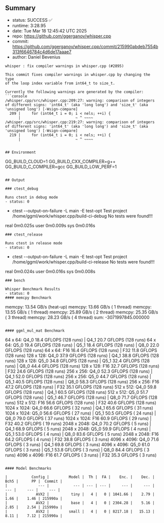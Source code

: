 ## Summary

- status:  SUCCESS ✅
- runtime: 3:28.95
- date:    Tue Mar 18 12:45:42 UTC 2025
- repo:    https://github.com/ggerganov/whisper.cpp
- commit:  https://github.com/ggerganov/whisper.cpp/commit/215990abdeb7554b313f6646784c4d6de17aaae7
- author:  Daniel Bevenius
```
whisper : fix compiler warnings in whisper.cpp (#2895)

This commit fixes compiler warnings in whisper.cpp by changing the type
of the loop index variable from int64_t to size_t.

Currently the following warnings are generated by the compiler:
```console
/whisper.cpp/src/whisper.cpp:209:27: warning: comparison of integers of different signs: 'int64_t' (aka 'long long') and 'size_t' (aka 'unsigned long') [-Wsign-compare]
  209 |     for (int64_t i = 0; i < nels; ++i) {
      |                         ~ ^ ~~~~
/whisper.cpp/src/whisper.cpp:219:27: warning: comparison of integers of different signs: 'int64_t' (aka 'long long') and 'size_t' (aka 'unsigned long') [-Wsign-compare]
  219 |     for (int64_t i = 0; i < nels; ++i) {
      |                         ~ ^ ~~~~
```
```

## Environment

```
GG_BUILD_CLOUD=1
GG_BUILD_CXX_COMPILER=g++
GG_BUILD_C_COMPILER=gcc
GG_BUILD_LOW_PERF=1
```

## Output

### ctest_debug

Runs ctest in debug mode
- status: 0
```
+ ctest --output-on-failure -L main -E test-opt
Test project /home/ggml/work/whisper.cpp/build-ci-debug
No tests were found!!!

real	0m0.025s
user	0m0.009s
sys	0m0.016s
```
### ctest_release

Runs ctest in release mode
- status: 0
```
+ ctest --output-on-failure -L main -E test-opt
Test project /home/ggml/work/whisper.cpp/build-ci-release
No tests were found!!!

real	0m0.024s
user	0m0.016s
sys	0m0.008s
```
### bench

Whisper Benchmark Results
- status: 0
#### memcpy Benchmark

```
memcpy:   13.54 GB/s (heat-up)
memcpy:   13.66 GB/s ( 1 thread)
memcpy:   13.55 GB/s ( 1 thread)
memcpy:   25.89 GB/s ( 2 thread)
memcpy:   25.35 GB/s ( 3 thread)
memcpy:   28.23 GB/s ( 4 thread)
sum:    -3071997845.000000
```

#### ggml_mul_mat Benchmark

```
  64 x   64: Q4_0    18.4 GFLOPS (128 runs) | Q4_1    20.7 GFLOPS (128 runs)
  64 x   64: Q5_0    19.4 GFLOPS (128 runs) | Q5_1    18.4 GFLOPS (128 runs) | Q8_0    22.0 GFLOPS (128 runs)
  64 x   64: F16     16.4 GFLOPS (128 runs) | F32     11.8 GFLOPS (128 runs)
 128 x  128: Q4_0    37.9 GFLOPS (128 runs) | Q4_1    38.8 GFLOPS (128 runs)
 128 x  128: Q5_0    34.8 GFLOPS (128 runs) | Q5_1    32.4 GFLOPS (128 runs) | Q8_0    44.4 GFLOPS (128 runs)
 128 x  128: F16     32.7 GFLOPS (128 runs) | F32     24.6 GFLOPS (128 runs)
 256 x  256: Q4_0    52.3 GFLOPS (128 runs) | Q4_1    52.0 GFLOPS (128 runs)
 256 x  256: Q5_0    44.7 GFLOPS (128 runs) | Q5_1    40.5 GFLOPS (128 runs) | Q8_0    58.3 GFLOPS (128 runs)
 256 x  256: F16     47.2 GFLOPS (128 runs) | F32     35.1 GFLOPS (128 runs)
 512 x  512: Q4_0    59.8 GFLOPS (128 runs) | Q4_1    60.5 GFLOPS (128 runs)
 512 x  512: Q5_0    51.7 GFLOPS (128 runs) | Q5_1    46.7 GFLOPS (128 runs) | Q8_0    71.7 GFLOPS (128 runs)
 512 x  512: F16     56.6 GFLOPS (128 runs) | F32     40.6 GFLOPS (128 runs)
1024 x 1024: Q4_0    66.6 GFLOPS ( 32 runs) | Q4_1    65.6 GFLOPS ( 31 runs)
1024 x 1024: Q5_0    56.6 GFLOPS ( 27 runs) | Q5_1    50.5 GFLOPS ( 24 runs) | Q8_0    79.0 GFLOPS ( 37 runs)
1024 x 1024: F16     60.9 GFLOPS ( 29 runs) | F32     40.2 GFLOPS ( 19 runs)
2048 x 2048: Q4_0    70.2 GFLOPS (  5 runs) | Q4_1    68.9 GFLOPS (  5 runs)
2048 x 2048: Q5_0    59.9 GFLOPS (  4 runs) | Q5_1    53.0 GFLOPS (  4 runs) | Q8_0    83.6 GFLOPS (  5 runs)
2048 x 2048: F16     64.2 GFLOPS (  4 runs) | F32     38.8 GFLOPS (  3 runs)
4096 x 4096: Q4_0    71.6 GFLOPS (  3 runs) | Q4_1    69.8 GFLOPS (  3 runs)
4096 x 4096: Q5_0    61.0 GFLOPS (  3 runs) | Q5_1    53.8 GFLOPS (  3 runs) | Q8_0    84.4 GFLOPS (  3 runs)
4096 x 4096: F16     61.7 GFLOPS (  3 runs) | F32     35.3 GFLOPS (  3 runs)
```

#### Model Benchmarks

|           Config |         Model |  Th |  FA |    Enc. |    Dec. |    Bch5 |      PP |  Commit |
|              --- |           --- | --- | --- |     --- |     --- |     --- |     --- |     --- |
|             AVX2 |          tiny |   4 |   0 | 1041.66 |    2.79 |    1.66 |    1.46 | 215990a |
|             AVX2 |          base |   4 |   0 | 2304.28 |    5.16 |    2.85 |    2.54 | 215990a |
|             AVX2 |         small |   4 |   0 | 8217.18 |   15.13 |    8.11 |    7.12 | 215990a |


